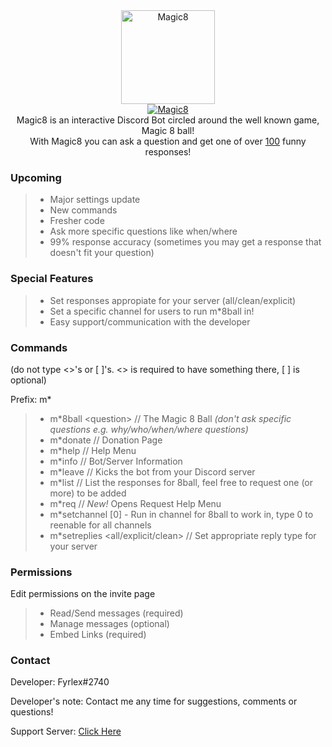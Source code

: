 <div align="center">
<img src="https://i.imgur.com/5zAi5QU.png" width="150" height="150" alt="Magic8" class="center">
<br>
<a href="https://top.gg/bot/484148705507934208" >
  <img src="https://top.gg/api/widget/484148705507934208.svg?usernamecolor=9a00ff&topcolor=1F1F1F" alt="Magic8" />
</a><br>
</div>


<div align="center">
  Magic8 is an interactive Discord Bot circled around the well known game, Magic 8 ball!<br>
  With Magic8 you can ask a question and get one of over <u>100</u> funny responses!
</div>

### Upcoming
> - Major settings update
> - New commands
> - Fresher code
> - Ask more specific questions like when/where
> - 99% response accuracy (sometimes you may get a response that doesn't fit your question)


### Special Features
> - Set responses appropiate for your server (all/clean/explicit) 
> - Set a specific channel for users to run m\*8ball in!
> - Easy support/communication with the developer


### Commands 
<p>(do not type <>'s or [ ]'s. <> is required to have something there, [ ] is optional)</p>
<p>Prefix: m*</p>

> - m\*8ball \<question\> // The Magic 8 Ball *(don't ask specific questions e.g. why/who/when/where questions)*
> - m\*donate // Donation Page
> - m\*help // Help Menu
> - m\*info // Bot/Server Information
> - m\*leave // Kicks the bot from your Discord server
> - m\*list // List the responses for 8ball, feel free to request one (or more) to be added
> - m\*req // *New!* Opens Request Help Menu
> - m\*setchannel [0] - Run in channel for 8ball to work in, type 0 to reenable for all channels
> - m\*setreplies <all/explicit/clean> // Set appropriate reply type for your server


### Permissions
<p>Edit permissions on the invite page</p>

> - Read/Send messages (required)
> - Manage messages (optional)
> - Embed Links (required)


### Contact
Developer: Fyrlex#2740

Developer's note: Contact me any time for suggestions, comments or questions!

Support Server: [Click Here](https://dicsord.gg/MYKfu5Q)
